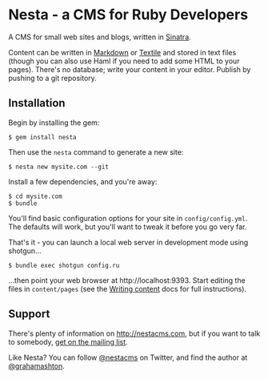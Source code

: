 # Nesta - a CMS for Ruby Developers

A CMS for small web sites and blogs, written in [Sinatra][frank].

Content can be written in [Markdown][markdown] or [Textile][textile] and
stored in text files (though you can also use Haml if you need to add
some HTML to your pages). There's no database; write your content in
your editor. Publish by pushing to a git repository.

[frank]: http://www.sinatrarb.com/ "Sinatra"
[markdown]: http://daringfireball.net/projects/markdown/
[textile]: http://textism.com/tools/textile/

## Installation

Begin by installing the gem:

    $ gem install nesta

Then use the `nesta` command to generate a new site:

    $ nesta new mysite.com --git

Install a few dependencies, and you're away:

    $ cd mysite.com
    $ bundle

You'll find basic configuration options for your site in
`config/config.yml`. The defaults will work, but you'll want to tweak it
before you go very far.

That's it - you can launch a local web server in development mode using
shotgun...

    $ bundle exec shotgun config.ru

...then point your web browser at http://localhost:9393. Start editing
the files in `content/pages` (see the [Writing content][content] docs
for full instructions).

[content]: http://nestacms.com/docs/creating-content

## Support

There's plenty of information on <http://nestacms.com>, but if you want to talk
to somebody, [get on the mailing list][].

[get on the mailing list]: http://nestacms.com/support

Like Nesta? You can follow [@nestacms][] on Twitter, and find the author
at [@grahamashton][].

[@grahamashton]: http://twitter.com/grahamashton
[@nestacms]: http://twitter.com/nestacms
